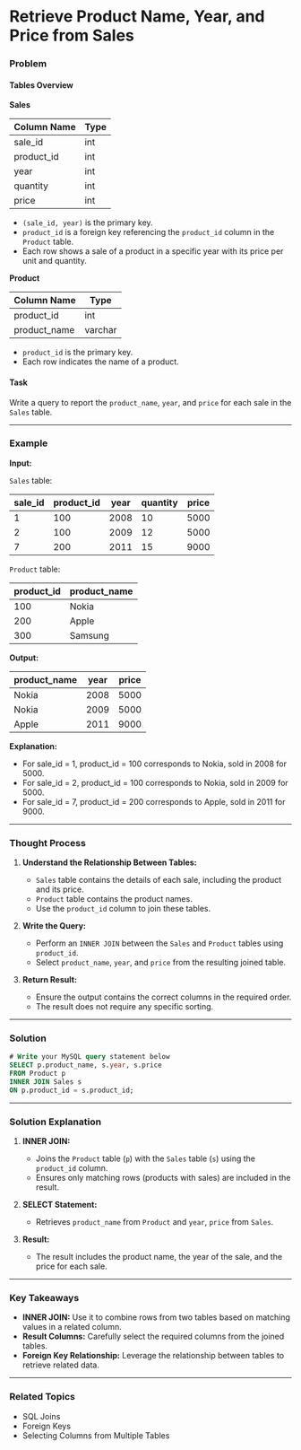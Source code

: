 # Retrieve Product Name, Year, and Price from Sales

### Problem

#### Tables Overview

**Sales**

| Column Name | Type |
|-------------|------|
| sale_id     | int  |
| product_id  | int  |
| year        | int  |
| quantity    | int  |
| price       | int  |

- `(sale_id, year)` is the primary key.
- `product_id` is a foreign key referencing the `product_id` column in the `Product` table.
- Each row shows a sale of a product in a specific year with its price per unit and quantity.

**Product**

| Column Name  | Type    |
|--------------|---------|
| product_id   | int     |
| product_name | varchar |

- `product_id` is the primary key.
- Each row indicates the name of a product.

#### Task
Write a query to report the `product_name`, `year`, and `price` for each sale in the `Sales` table.

---

### Example

**Input:**

`Sales` table:

| sale_id | product_id | year | quantity | price |
|---------|------------|------|----------|-------|
| 1       | 100        | 2008 | 10       | 5000  |
| 2       | 100        | 2009 | 12       | 5000  |
| 7       | 200        | 2011 | 15       | 9000  |

`Product` table:

| product_id | product_name |
|------------|--------------|
| 100        | Nokia        |
| 200        | Apple        |
| 300        | Samsung      |

**Output:**

| product_name | year  | price |
|--------------|-------|-------|
| Nokia        | 2008  | 5000  |
| Nokia        | 2009  | 5000  |
| Apple        | 2011  | 9000  |

**Explanation:**
- For sale_id = 1, product_id = 100 corresponds to Nokia, sold in 2008 for 5000.
- For sale_id = 2, product_id = 100 corresponds to Nokia, sold in 2009 for 5000.
- For sale_id = 7, product_id = 200 corresponds to Apple, sold in 2011 for 9000.

---

### Thought Process

1. **Understand the Relationship Between Tables:**
   - `Sales` table contains the details of each sale, including the product and its price.
   - `Product` table contains the product names.
   - Use the `product_id` column to join these tables.

2. **Write the Query:**
   - Perform an `INNER JOIN` between the `Sales` and `Product` tables using `product_id`.
   - Select `product_name`, `year`, and `price` from the resulting joined table.

3. **Return Result:**
   - Ensure the output contains the correct columns in the required order.
   - The result does not require any specific sorting.

---

### Solution

```sql
# Write your MySQL query statement below
SELECT p.product_name, s.year, s.price 
FROM Product p
INNER JOIN Sales s
ON p.product_id = s.product_id;
```

---

### Solution Explanation

1. **INNER JOIN:**
   - Joins the `Product` table (`p`) with the `Sales` table (`s`) using the `product_id` column.
   - Ensures only matching rows (products with sales) are included in the result.

2. **SELECT Statement:**
   - Retrieves `product_name` from `Product` and `year`, `price` from `Sales`.

3. **Result:**
   - The result includes the product name, the year of the sale, and the price for each sale.

---

### Key Takeaways

- **INNER JOIN:** Use it to combine rows from two tables based on matching values in a related column.
- **Result Columns:** Carefully select the required columns from the joined tables.
- **Foreign Key Relationship:** Leverage the relationship between tables to retrieve related data.

---

### Related Topics
- SQL Joins
- Foreign Keys
- Selecting Columns from Multiple Tables
